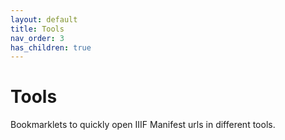 ```yaml
---
layout: default
title: Tools
nav_order: 3
has_children: true
---
```

# Tools

Bookmarklets to quickly open IIIF Manifest urls in different tools.